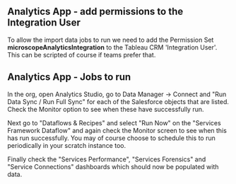## Analytics App - add permissions to the Integration User

To allow the import data jobs to run we need to add the Permission Set __microscopeAnalyticsIntegration__ to the Tableau CRM 'Integration User'. This can be scripted of course if teams prefer that.



## Analytics App - Jobs to run

In the org, open Analytics Studio, go to Data Manager -> Connect and "Run Data Sync / Run Full Sync" for each of the Salesforce objects that are listed. Check the Monitor option to see when these have successfully run.

Next go to "Dataflows & Recipes" and select "Run Now" on the "Services Framework Dataflow" and again check the Monitor screen to see when this has run successfully. You may of course choose to schedule this to run periodically in your scratch instance too.

Finally check the "Services Performance", "Services Forensics" and "Service Connections" dashboards which should now be populated with data.
